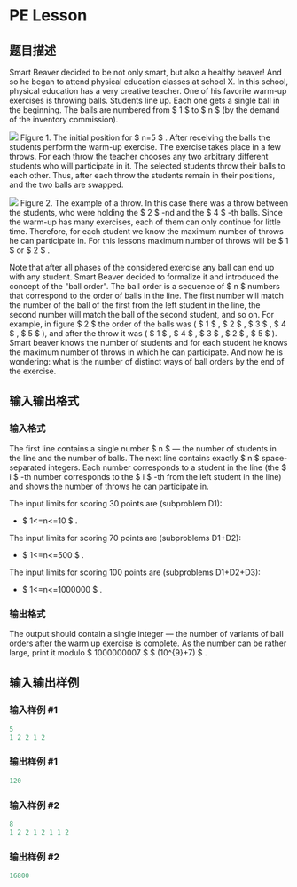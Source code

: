 # PE Lesson

## 题目描述

Smart Beaver decided to be not only smart, but also a healthy beaver! And so he began to attend physical education classes at school X. In this school, physical education has a very creative teacher. One of his favorite warm-up exercises is throwing balls. Students line up. Each one gets a single ball in the beginning. The balls are numbered from $ 1 $ to $ n $ (by the demand of the inventory commission).

![](https://cdn.luogu.com.cn/upload/vjudge_pic/CF316D3/dd5cf282ea1c98183da55e6989050cd8eabdb84c.png) Figure 1. The initial position for $ n=5 $ . After receiving the balls the students perform the warm-up exercise. The exercise takes place in a few throws. For each throw the teacher chooses any two arbitrary different students who will participate in it. The selected students throw their balls to each other. Thus, after each throw the students remain in their positions, and the two balls are swapped.

![](https://cdn.luogu.com.cn/upload/vjudge_pic/CF316D3/6b5342e8a9f57fae45c7b1e47abe66718bc85450.png) Figure 2. The example of a throw. In this case there was a throw between the students, who were holding the $ 2 $ -nd and the $ 4 $ -th balls. Since the warm-up has many exercises, each of them can only continue for little time. Therefore, for each student we know the maximum number of throws he can participate in. For this lessons maximum number of throws will be $ 1 $ or $ 2 $ .

Note that after all phases of the considered exercise any ball can end up with any student. Smart Beaver decided to formalize it and introduced the concept of the "ball order". The ball order is a sequence of $ n $ numbers that correspond to the order of balls in the line. The first number will match the number of the ball of the first from the left student in the line, the second number will match the ball of the second student, and so on. For example, in figure $ 2 $ the order of the balls was ( $ 1 $ , $ 2 $ , $ 3 $ , $ 4 $ , $ 5 $ ), and after the throw it was ( $ 1 $ , $ 4 $ , $ 3 $ , $ 2 $ , $ 5 $ ). Smart beaver knows the number of students and for each student he knows the maximum number of throws in which he can participate. And now he is wondering: what is the number of distinct ways of ball orders by the end of the exercise.

## 输入输出格式

### 输入格式

The first line contains a single number $ n $ — the number of students in the line and the number of balls. The next line contains exactly $ n $ space-separated integers. Each number corresponds to a student in the line (the $ i $ -th number corresponds to the $ i $ -th from the left student in the line) and shows the number of throws he can participate in.

The input limits for scoring 30 points are (subproblem D1):

- $ 1<=n<=10 $ .

The input limits for scoring 70 points are (subproblems D1+D2):

- $ 1<=n<=500 $ .

The input limits for scoring 100 points are (subproblems D1+D2+D3):

- $ 1<=n<=1000000 $ .

### 输出格式

The output should contain a single integer — the number of variants of ball orders after the warm up exercise is complete. As the number can be rather large, print it modulo $ 1000000007 $ $ (10^{9}+7) $ .

## 输入输出样例

### 输入样例 #1

```cpp
5
1 2 2 1 2

```
### 输出样例 #1

```cpp
120

```
### 输入样例 #2

```cpp
8
1 2 2 1 2 1 1 2

```
### 输出样例 #2

```cpp
16800

```
